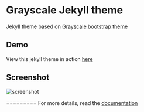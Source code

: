 Grayscale Jekyll theme
=========================

Jekyll theme based on [Grayscale bootstrap theme ](http://ironsummitmedia.github.io/startbootstrap-grayscale/) 

## Demo
View this jekyll theme in action [here](https://jeromelachaud.github.io/grayscale-theme)

## Screenshot
![screenshot](https://raw.githubusercontent.com/jeromelachaud/grayscale-theme/master/screenshot.png)

=========
For more details, read the [documentation](http://jekyllrb.com/)
